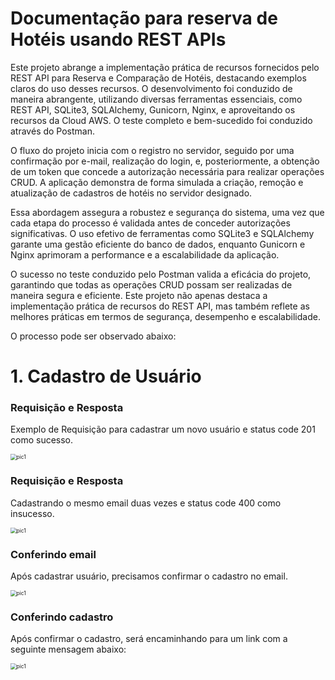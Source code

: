 # Documentação para reserva de Hotéis usando REST APIs

Este projeto abrange a implementação prática de recursos fornecidos pelo REST API para Reserva e Comparação de Hotéis, destacando exemplos claros do uso desses recursos. O desenvolvimento foi conduzido de maneira abrangente, utilizando diversas ferramentas essenciais, como REST API, SQLite3, SQLAlchemy, Gunicorn, Nginx, e aproveitando os recursos da Cloud AWS. O teste completo e bem-sucedido foi conduzido através do Postman.

O fluxo do projeto inicia com o registro no servidor, seguido por uma confirmação por e-mail, realização do login, e, posteriormente, a obtenção de um token que concede a autorização necessária para realizar operações CRUD. A aplicação demonstra de forma simulada a criação, remoção e atualização de cadastros de hotéis no servidor designado.

Essa abordagem assegura a robustez e segurança do sistema, uma vez que cada etapa do processo é validada antes de conceder autorizações significativas. O uso efetivo de ferramentas como SQLite3 e SQLAlchemy garante uma gestão eficiente do banco de dados, enquanto Gunicorn e Nginx aprimoram a performance e a escalabilidade da aplicação.

O sucesso no teste conduzido pelo Postman valida a eficácia do projeto, garantindo que todas as operações CRUD possam ser realizadas de maneira segura e eficiente. Este projeto não apenas destaca a implementação prática de recursos do REST API, mas também reflete as melhores práticas em termos de segurança, desempenho e escalabilidade.

O processo pode ser observado abaixo:

# 1. Cadastro de Usuário
### Requisição e Resposta
Exemplo de Requisição para cadastrar um novo usuário e status code 201 como sucesso.

<img src="https://github.com/hugoferraz5/Hoteis_REST_APIs/assets/91911052/85942856-1b2a-489b-9952-2e72d54a0e06.png" alt="pic1" style="zoom:60% ;" />
<spacer type="horizontal" width="10" height="10">  </spacer>

### Requisição e Resposta
Cadastrando o mesmo email duas vezes e status code 400 como insucesso.

<img src="https://github.com/hugoferraz5/Hoteis_REST_APIs/assets/91911052/61300db4-fa7e-42fb-9631-492fcd88f292" alt="pic1" style="zoom:60% ;" />
<spacer type="horizontal" width="10" height="10">  </spacer>

### Conferindo email
Após cadastrar usuário, precisamos confirmar o cadastro no email.

<img src="https://github.com/hugoferraz5/Hoteis_REST_APIs/assets/91911052/1d4c9b6a-ece5-4fc8-88c7-2e8d71d7ad48" alt="pic1" style="zoom:60% ;" />
<spacer type="horizontal" width="10" height="10">  </spacer>

### Conferindo cadastro
Após confirmar o cadastro, será encaminhando para um link com a seguinte mensagem abaixo:

<img src="https://github.com/hugoferraz5/Hoteis_REST_APIs/assets/91911052/2e7d18d0-70e0-4b6a-ac9d-138a887c1901" alt="pic1" style="zoom:60% ;" />
<spacer type="horizontal" width="10" height="10">  </spacer>


